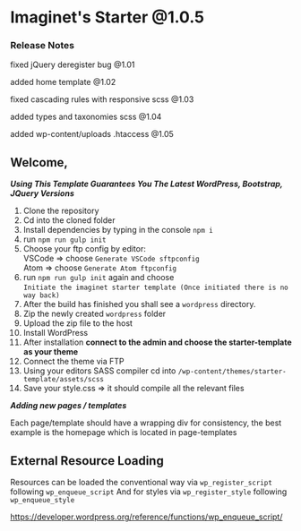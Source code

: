 # Imaginet's Starter @1.0.5

### Release Notes  
fixed jQuery deregister bug @1.01

added home template @1.02

fixed cascading rules with responsive scss @1.03

added types and taxonomies scss @1.04

added wp-content/uploads .htaccess @1.05

## Welcome,

***Using This Template Guarantees You The Latest WordPress, Bootstrap, JQuery Versions***

1. Clone the repository
2. Cd into the cloned folder
3. Install dependencies by typing in the console `npm i`
4. run `npm run gulp init`
5. Choose your ftp config by editor:  
  VSCode => choose `Generate VSCode sftpconfig`  
  Atom => choose `Generate Atom ftpconfig`
6. run `npm run gulp init` again and choose  
  `Initiate the imaginet starter template (Once initiated there is no way back)`
7. After the build has finished you shall see a `wordpress` directory.
8. Zip the newly created `wordpress` folder
9. Upload the zip file to the host
10. Install WordPress
11. After installation **connect to the admin and choose the starter-template as your theme**
12. Connect the theme via FTP
13. Using your editors SASS compiler cd into `/wp-content/themes/starter-template/assets/scss`
14. Save your style.css => it should compile all the relevant files


***Adding new pages / templates***

Each page/template should have a wrapping div for consistency, the best example is the homepage which is located
in page-templates



## External Resource Loading

Resources can be loaded the conventional way via `wp_register_script` following `wp_enqueue_script`
And for styles via `wp_register_style` following `wp_enqueue_style`

<a href="https://developer.wordpress.org/reference/functions/wp_enqueue_script/" target="_blank">https://developer.wordpress.org/reference/functions/wp_enqueue_script/</a>


